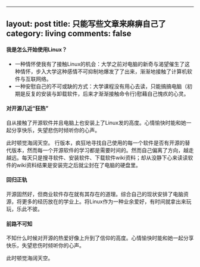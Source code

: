 ---
layout: post
title: 只能写些文章来麻痹自己了
category: living
comments: false
----


#### 我是怎么开始使用Linux？

+ 一种情怀使我有了接触Linux的机会：大学之前对电脑的新奇与渴望催生了这种情怀，步入大学这种感情不可抑制地爆发了了出来，渐渐地接触了计算机软件与互联网络。
+ 一种安慰自己的不可或缺的方式：大学课程没有用心去读，只能搞搞电脑（初期是反复的安装与卸载软件，后来才渐渐接触命令行)慰藉自己愧疚的心灵。

#### 对开源几近“狂热”

自从接触了开源软件并且电脑上也安装上了Linux发的高度。心情愉快时能和她一起分享快乐，失望悲伤时倾听你的心声。

此时顿觉海阔天空。
行版本，疯狂地寻找自己使用的每一个软件是否有开源的替代版本，然而每一个开源软件的学习都是需要时间的。然而自己偏离了方向，越走越远。每天只是搜寻软件、安装软件、下载软件wiki资料；却从没静下心来读读软件的wiki资料结果是安装完之后就尘封在了电脑的硬盘里。

#### 回归正轨

开源固然好，但商业软件存在就有其存在的道理。综合自己的现状安排了电脑资源，将更多的经历放在的学业上。将Linux作为一种业余爱好，有时间就拿出来玩玩，乐此不彼。

#### 前路不可知

不知什么时候对开源的热爱好像上升到了信仰的高度。心情愉快时能和她一起分享快乐，失望悲伤时倾听你的心声。

此时顿觉海阔天空。
